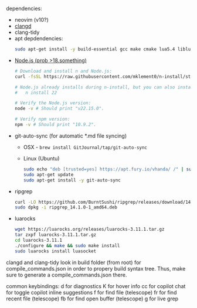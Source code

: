 dependencies:
  - neovim (v10?)
  - [clangd](https://clangd.llvm.org/installation)
  - clang-tidy
  - apt depdendencies:
      ```bash
      sudo apt-get install -y build-essential gcc make cmake lua5.4 liblua5.4-dev clangd-12
      ```
  - [Node.js (prob >18.something)](https://nodejs.org/en/download/package-manager/)
      ```bash
      # Download and install n and Node.js:
      curl -fsSL https://raw.githubusercontent.com/mklement0/n-install/stable/bin/n-install | bash -s 22
      
      # Node.js already installs during n-install, but you can also install it manually:
      #   n install 22
      
      # Verify the Node.js version:
      node -v # Should print "v22.15.0".
      
      # Verify npm version:
      npm -v # Should print "10.9.2".
    ```
  - git-auto-sync (for automatic *.md file syncing)
    * OSX - `brew install GitJournal/tap/git-auto-sync`
    * Linux (Ubuntu)
    
        ```bash
        sudo echo "deb [trusted=yes] https://apt.fury.io/vhanda/ /" | sudo tee /etc/apt/sources.list.d/git-auto-sync.list
        sudo apt-get update
        sudo apt-get install -y git-auto-sync
        ```
  - ripgrep
    ```bash
    curl -LO https://github.com/BurntSushi/ripgrep/releases/download/14.1.0/ripgrep_14.1.0-1_amd64.deb
    sudo dpkg -i ripgrep_14.1.0-1_amd64.deb
    ```
  - luarocks
    ```bash
    wget https://luarocks.org/releases/luarocks-3.11.1.tar.gz
    tar zxpf luarocks-3.11.1.tar.gz
    cd luarocks-3.11.1
    ./configure && make && sudo make install
    sudo luarocks install luasocket
    ```


clangd and clang-tidy look in build folder (from root) for compile_commands.json in order to propery build syntax tree.
Thus, make sure to generate a compile_commands.json there.

common keybindings:
<leader>d for diagnostics
K for hover info
<leader>cc for copilot chat
<leader><Tab> for toggle copilot inline suggestions
<leader>f for find file (telescope)
<leader>fr for find recent file (telescope)
<leader>fb for find open buffer (telescope)
<leader>g for live grep
